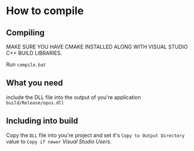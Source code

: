 # How to compile
## Compiling
MAKE SURE YOU HAVE CMAKE INSTALLED ALONG WITH VISUAL STUDIO C++ BUILD LIBRARIES.

Run `compile.bat`

## What you need
include the DLL file into the output of you're application
`build/Release/opus.dll`

## Including into build
Copy the `DLL` file into you're project and set it's `Copy to Output Directory` value to `Copy if newer` *Visual Studio Users*.
